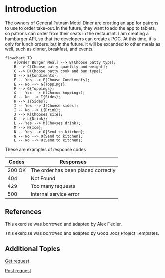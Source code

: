 # Introduction

The owners of General Putnam Motel Diner are creating an app for patrons to use to order take-out. In the future, they want to add the app to tablets, so patrons can order from their seats in the restaurant. I am creating a hamburger API, so that the developers can create a POC. At this time, it is only for lunch orders, but in the future, it will be expanded to other meals as well, such as dinner, breakfast, and events. 

```mermaid
flowchart TD
    A[Order Burger Meal] --> B(Choose patty type);
    B --> C[Choose patty quantity and weight];
    C --> D(Choose patty cook and bun type);
    D --> E{Condiments};
    E -- Yes --> F[Choose Condiments];
    E -- No --> G{Toppings};
    F --> G{Toppings};
    G -- Yes --> H(Choose toppings);
    G -- No --> I{Sides};
    H --> I{Sides};
    I -- Yes --> J[Choose sides];
    I -- No --> L{Drink};
    J --> K[Chooses size];
    K --> L{Drink};
    L -- Yes --> M(Chooses drink);
    M --> N{Ice};
    N -- Yes --> O{Send to kitchen};
    N -- No --> O{Send to kitchen};
    L -- No --> O{Send to kitchen};
```

These are examples of response codes

| Codes  | Responses                           |
|--------|-------------------------------------|
| 200 OK | The order has been placed correctly |
| 404    | Not Found                           |
| 429    | Too many requests                   |
| 500    | Internal service error              |

## References  

This exercise was borrowed and adapted by Alex Fiedler.

This exercise was borrowed and adapted by Good Docs Project Templates.
## Additional Topics
[Get request](https://github.com/Laura-Novich-OBW/student-showcase/blob/main/student-work/chana-willinger/Api-Final%20Project/GET.md)

[Post request](https://github.com/Laura-Novich-OBW/student-showcase/blob/main/student-work/chana-willinger/Api-Final%20Project/POST.md)
